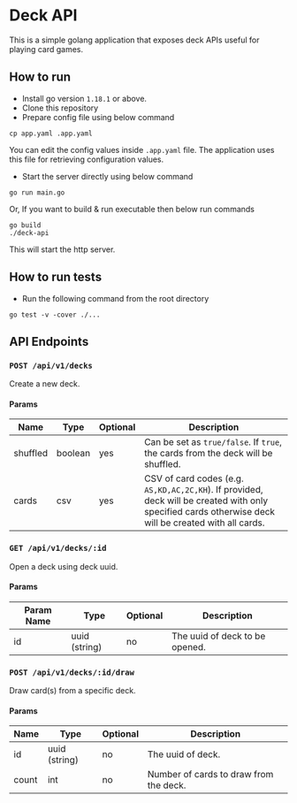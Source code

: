 # Deck API
This is a simple golang application that exposes deck APIs useful for playing card games.

## How to run
- Install go version `1.18.1` or above.
- Clone this repository
- Prepare config file using below command
```shell
cp app.yaml .app.yaml
```
You can edit the config values inside `.app.yaml` file. The application uses this file for retrieving configuration values.

- Start the server directly using below command
```shell
go run main.go
```

Or, If you want to build & run executable then below run commands
```shell
go build
./deck-api
```

This will start the http server.

## How to run tests
- Run the following command from the root directory
```shell
go test -v -cover ./...
```

## API Endpoints
### `POST /api/v1/decks`
Create a new deck.
#### Params
| Name | Type | Optional | Description
| --- | --- | --- | --- |
| shuffled | boolean | yes | Can be set as `true/false`. If `true`, the cards from the deck will be shuffled.
| cards | csv | yes | CSV of card codes (e.g. `AS,KD,AC,2C,KH`). If provided, deck will be created with only specified cards otherwise deck will be created with all cards.

### `GET /api/v1/decks/:id`
Open a deck using deck uuid.
#### Params
| Param Name | Type | Optional | Description
| --- | --- | --- | --- |
| id | uuid (string) | no | The uuid of deck to be opened.

### `POST /api/v1/decks/:id/draw`
Draw card(s) from a specific deck.
#### Params
| Name | Type | Optional | Description
| --- | --- | --- | --- |
| id | uuid (string) | no | The uuid of deck.
| count | int | no | Number of cards to draw from the deck.
